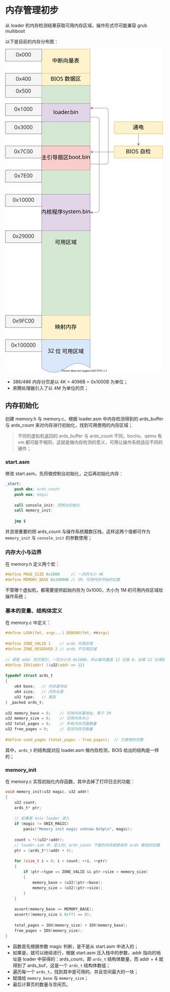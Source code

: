 # 内存管理初步

从 loader 的内存检测结果获取可用内存区域，操作形式尽可能兼容 grub multiboot

以下是目前的内存分布图：

![](./pics/memory_map_01.drawio.svg)

- 386/486 内存分页是以 4K = 4096B = 0x1000B 为单位；
- 奔腾处理器引入了以 4M 为单位的页；


## 内存初始化

创建 memory.h 与 memory.c，根据 loader.asm 中内存检测得到的 ards_buffer 与 ards_count 来对内存进行初始化，找到可用使用的内存区域；

> 不同的虚拟机返回的 ards_buffer 与 ards_count 不同，bochs、qemu 有 vm 都可能不相同，这就是做内存检测的意义，可用让操作系统适应不同的硬件；

### start.asm

修改 start.asm，先将做控制台初始化，之后再初始化内存：

````s
_start:
    push ebx; ards_count
    push eax; magic

    call console_init; 控制台初始化
    call memory_init;
    
    jmp $
````

并且很重要的把 ards_count 与操作系统魔数压栈，这样这两个值都可作为 `memory_init` 与 `console_init` 的参数使用；

### 内存大小与边界

在 memory.h 定义两个宏：

````c
#define PAGE_SIZE 0x1000     // 一页的大小 4K
#define MEMORY_BASE 0x100000 // 1M，可用内存开始的位置
````

不管哪个虚拟机，都需要提供起始内存为 0x1000，大小为 1M 的可用内存区域给操作系统；

### 基本的变量、结构体定义

在 memory.c 中定义：

````c
#define LOGK(fmt, args...) DEBUGK(fmt, ##args)

#define ZONE_VALID 1    // ards 可用区域 
#define ZONE_RESERVED 2 // ards 不可用区域

// 获取 addr 的页索引，一页大小为 0x1000，所以每页最底 12 位是 0，右移 12 位得到第几个页
#define IDX(addr) ((u32)addr >> 12) 

typedef struct ards_t
{
    u64 base;   // 内存基地址
    u64 size;   // 内存长度
    u32 type;   // 类型
} _packed ards_t;

u32 memory_base = 0;    // 可用内存基地址，等于 1M
u32 memory_size = 0;    // 可用内存大小
u32 total_pages = 0;    // 所有内存页面数量
u32 free_pages = 0;     // 空闲内存页数量

#define used_pages (total_pages - free_pages);  // 已使用的页数
````

其中，`ards_t` 的结构就对应 loader.asm 做内存检测，BOIS 给出的结构是一样的；

### memory_init

在 memory.c 实现初始化内存函数，其中去掉了打印日志的功能：

````c
void memory_init(u32 magic, u32 addr)
{
    u32 count;
    ards_t* ptr;

    // 如果是 onix loader 进入
    if (magic != ONIX_MAGIC)
        panic("Memory init magic unknow 0x%p\n", magic);

    count = *((u32*)addr);
    // loader.asm 中，定义的，ards_count 下面的内存就是保存 ards 数组的位置
    ptr = (ards_t*)(addr + 4);

    for (size_t i = 0; i < count; ++i, ++ptr)
    {
        if (ptr->type == ZONE_VALID && ptr->size > memory_size)
        {
            memory_base = (u32)(ptr->base);
            memory_size = (u32)(ptr->size);
        }
    }

    assert(memory_base == MEMORY_BASE);
    assert((memory_size & 0xff) == 0);

    total_pages = IDX(memory_size) + IDX(memory_base);
    free_pages = IDX(memory_size);
}
````

- 函数首先根据参数 magic 判断，是不是从 start.asm 中进入的；
- 如果是，就可以继续进行，根据 start.asm 压入栈中的参数，addr 指向的地址是 loader 中获得的：ards_count，即 `ards_t` 结构体数量，而 addr + 4 就得到了 ards_buf，这是一个 `ards_t` 结构体数组；
- 遍历每一个 `ards_t`，找到其中是可用的、并且空间最大的一块；
- 赋值给 `memory_base` 与 `memory_size`；
- 最后计算页的数量与空闲页。